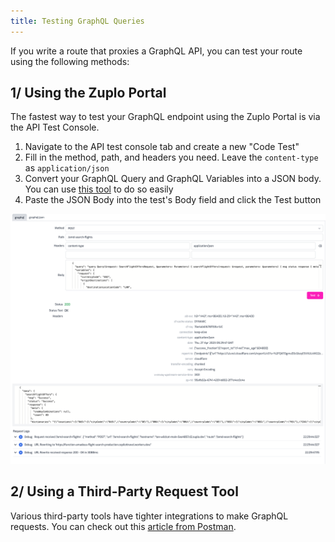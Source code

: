 ```yaml
---
title: Testing GraphQL Queries
---
```


If you write a route that proxies a GraphQL API, you can test your route using
the following methods:

## 1/ Using the Zuplo Portal

The fastest way to test your GraphQL endpoint using the Zuplo Portal is via the
API Test Console.

1. Navigate to the API test console tab and create a new "Code Test"
2. Fill in the method, path, and headers you need. Leave the `content-type` as
   `application/json`
3. Convert your GraphQL Query and GraphQL Variables into a JSON body. You can
   use [this tool](https://datafetcher.com/graphql-json-body-converter) to do so
   easily
4. Paste the JSON Body into the test's Body field and click the Test button

![Docs Folder](/media/guides/testing-graphql/test-request.png)

## 2/ Using a Third-Party Request Tool

Various third-party tools have tighter integrations to make GraphQL requests.
You can check out this
[article from Postman](https://learning.postman.com/docs/sending-requests/graphql/graphql/#using-json-in-the-request-body).
